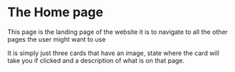 # The Home page

This page is the landing page of the website it is to navigate to all the other pages the user might want to use 

It is simply just three cards that have an image, state where the card will take you if clicked and a description of what is on that page.